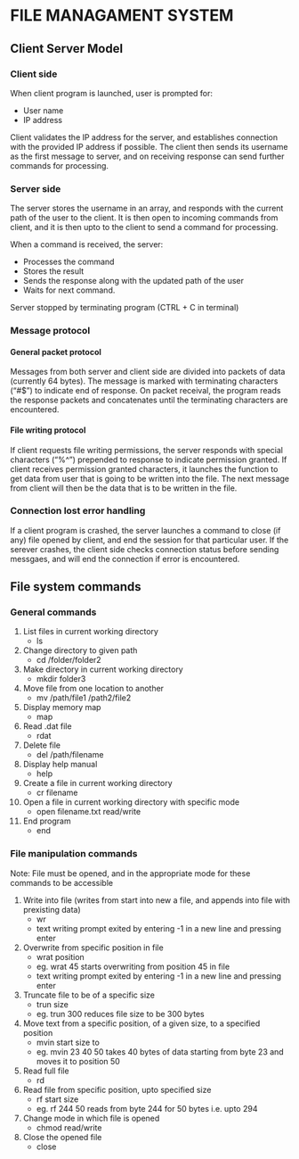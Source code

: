 # FILE MANAGAMENT SYSTEM

## Client Server Model

### Client side

When client program is launched, user is prompted for:
- User name 
- IP address

Client validates the IP address for the server, and establishes connection with the provided IP address if possible.
The client then sends its username as the first message to server, and on receiving response can send further commands for processing. 


### Server side

The server stores the username in an array, and responds with the current path of the user to the client. 
It is then open to incoming commands from client, and it is then upto to the client to send a command for processing.
 
When a command is received, the server:
- Processes the command
- Stores the result
- Sends the response along with the updated path of the user
- Waits for next command.
 
Server stopped by terminating program (CTRL + C in terminal)

### Message protocol

#### General packet protocol
Messages from both server and client side are divided into packets of data (currently 64 bytes).
The message is marked with terminating characters (“#$”) to indicate end of response.
On packet receival, the program reads the response packets and concatenates until the terminating characters are encountered.

#### File writing protocol
If client requests file writing permissions, the server responds with special characters (“%^”) prepended to response to indicate permission granted.
If client receives permission granted characters, it launches the function to get data from user that is going to be written into the file.
The next message from client will then be the data that is to be written in the file. 


### Connection lost error handling
If a client program is crashed, the server launches a command to close (if any) file opened by client, and end the session for that particular user.
If the serever crashes, the client side checks connection status before sending messgaes, and will end the connection if error is encountered.



## File system commands

### General commands
1. List files in current working directory
   - ls
2. Change directory to given path
   - cd /folder/folder2
3. Make directory in current working directory
   - mkdir folder3
4. Move file from one location to another
   - mv /path/file1 /path2/file2
5. Display memory map
   - map
6. Read .dat file
   - rdat
7. Delete file
   - del /path/filename
8. Display help manual
   - help
9. Create a file in current working directory
   - cr filename
10. Open a file in current working directory with specific mode
    - open filename.txt read/write
11. End program
    - end
   
### File manipulation commands
Note: File must be opened, and in the appropriate mode for these commands to be accessible
1. Write into file (writes from start into new a file, and appends into file with prexisting data)
   - wr
   - text writing prompt exited by entering -1 in a new line and pressing enter
2. Overwrite from specific position in file
   - wrat position 
   - eg. wrat 45 starts overwriting from position 45 in file
   - text writing prompt exited by entering -1 in a new line and pressing enter
3. Truncate file to be of a specific size
   - trun size 
   - eg. trun 300 reduces file size to be 300 bytes
4. Move text from a specific position, of a given size, to a specified position
   - mvin start size to 
   - eg. mvin 23 40 50 takes 40 bytes of data starting from byte 23 and moves it to position 50
5. Read full file
   - rd
6. Read file from specific position, upto specified size
   - rf start size
   - eg. rf 244 50 reads from byte 244 for 50 bytes i.e. upto 294
7. Change mode in which file is opened
   - chmod read/write
8. Close the opened file
   - close
